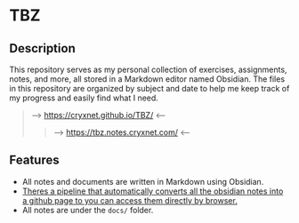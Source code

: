# TBZ

## Description

This repository serves as my personal collection of exercises, assignments, notes, and more, all stored in a Markdown editor named Obsidian. The files in this repository are organized by subject and date to help me keep track of my progress and easily find what I need.

> --> https://cryxnet.github.io/TBZ/ <--
> > --> https://tbz.notes.cryxnet.com/ <--

## Features

- All notes and documents are written in Markdown using Obsidian.
- [Theres a pipeline that automatically converts all the obsidian notes into a github page to you can access them directly by browser.](https://github.com/jobindjohn/obsidian-publish-mkdocs)
- All notes are under the `docs/` folder.

